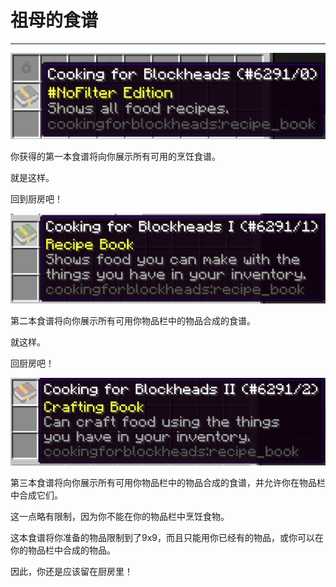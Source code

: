 # 祖母的食谱
___

![第一本食谱](book1.png)

你获得的第一本食谱将向你展示所有可用的烹饪食谱。

就是这样。

回到厨房吧！

![第二本食谱](book2.png)

第二本食谱将向你展示所有可用你物品栏中的物品合成的食谱。

就这样。

回厨房吧！

![传奇食谱](book3.png)

第三本食谱将向你展示所有可用你物品栏中的物品合成的食谱，并允许你在物品栏中合成它们。

这一点略有限制，因为你不能在你的物品栏中烹饪食物。

这本食谱将你准备的物品限制到了9x9，而且只能用你已经有的物品，或你可以在你的物品栏中合成的物品。

因此，你还是应该留在厨房里！